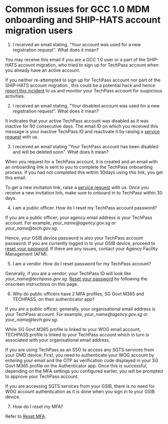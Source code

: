 # Common issues for GCC 1.0 MDM onboarding and SHIP-HATS account migration users

1. I received an email stating, "Your account was used for a new registration request". What does it mean?

You may receive this email if you are a GCC 1.0 user or a part of the SHIP-HATS account migration, who tried to sign up for TechPass account when you already have an active account.

If you neither re-attempted to sign up for TechPass account nor part of the SHIP-HATS account migration , this could be a potential hack and hence [report this incident][service-request] to us and monitor your TechPass account for suspicious activities.

2. I received an email stating, "Your disabled account was used for a new registration request". What does it mean?

It indicates that your active TechPass account was disabled as it was inactive for 90 consecutive days. The email ID on which you received this message is your inactive TechPass ID and reactivate it by raising a [service request][service-request] with us.

3. I received an email stating "Your TechPass account has been disabled and will be deleted soon". What does it mean?

When you request for a TechPass account, it is created and an email with an onboarding link is sent to you to complete the TechPass onboarding process. If you had not completed this within 30days using this link, you get this email.

To get a new invitation link, raise a [service request][service-request] with us. Once you receive a new invitation link, make sure to onboard in to TechPass within 30 days.

4. I am a public officer. How do I reset my TechPass account password?

If you are a public officer; your agency email address is your TechPass account. For example, *your_name<span>@</span>agency.gov.sg* or *your_name<span>@</span>tech.gov.sg*.

Hence, your GSIB device password is also your TechPass account password. If you are currently logged in to your GSIB device, proceed to [reset your password][reset-password-gsib]. If there are any issues, contact your Agency Facility Management (AFM).

5. I am a vendor. How do I reset password for my TechPass account?

Generally, if you are a vendor, your TechPass ID will look like *your_name<span>@</span>techpass.gov.sg*.
[Reset your password][reset-password-vendor] by following the onscreen instructions on this page.

6. Why do public officers have 2 MFA profiles, SG Govt M365 and TECHPASS, on their authenticator app?

If you are a public officer, generally, your organisational email address is your TechPass account. For example, *your_name<span>@</span>agency.gov.sg* or *your_name<span>@</span>tech.gov.sg*.

While SG Govt M365 profile is linked to your WOG email account, TECHPASS profile is linked to your TechPass account which in turn is associated with your organisational email address.

If you are using TechPass as an SSO to access any SGTS services from your GMD device; First, you need to authenticate your WOG account by entering your email and the OTP as verification code displayed in your SG Govt M365 profile on the Authenticator app. Once this is successful, depending on the MFA settings you configured earlier, you will be prompted to approve your TechPass account.

If you are accessing SGTS services from your GSIB, there is no need for WOG account authentication as it is done when you sign in to your GSIB device.

7. How do I reset my MFA?

Refer to [Reset MFA][reset-mfa].


[service-request]: https://go.gov.sg/techpass-sr
[reset-password-gsib]: https://itsm.sgnet.gov.sg/sp3
[reset-password-vendor]: https://passwordreset.microsoftonline.com/
[reset-mfa]: ../reset-mfa.md
